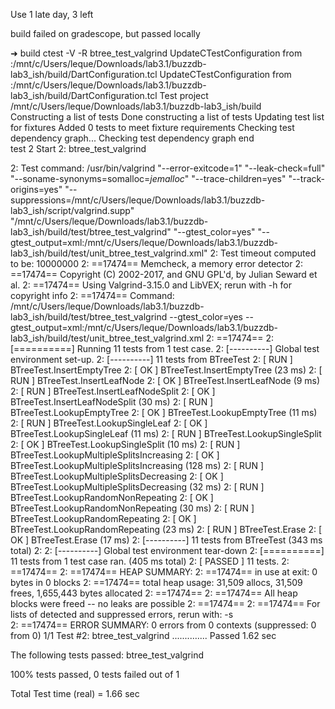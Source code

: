 Use 1 late day, 3 left

build failed on gradescope, but passed locally

➜  build ctest -V -R btree_test_valgrind
UpdateCTestConfiguration  from :/mnt/c/Users/leque/Downloads/lab3.1/buzzdb-lab3_ish/build/DartConfiguration.tcl
UpdateCTestConfiguration  from :/mnt/c/Users/leque/Downloads/lab3.1/buzzdb-lab3_ish/build/DartConfiguration.tcl
Test project /mnt/c/Users/leque/Downloads/lab3.1/buzzdb-lab3_ish/build    
Constructing a list of tests
Done constructing a list of tests
Updating test list for fixtures
Added 0 tests to meet fixture requirements
Checking test dependency graph...
Checking test dependency graph end        
test 2
    Start 2: btree_test_valgrind

2: Test command: /usr/bin/valgrind "--error-exitcode=1" "--leak-check=full" "--soname-synonyms=somalloc=*jemalloc*" "--trace-children=yes" "--track-origins=yes" "--suppressions=/mnt/c/Users/leque/Downloads/lab3.1/buzzdb-lab3_ish/script/valgrind.supp" "/mnt/c/Users/leque/Downloads/lab3.1/buzzdb-lab3_ish/build/test/btree_test_valgrind" "--gtest_color=yes" "--gtest_output=xml:/mnt/c/Users/leque/Downloads/lab3.1/buzzdb-lab3_ish/build/test/unit_btree_test_valgrind.xml"
2: Test timeout computed to be: 10000000
2: ==17474== Memcheck, a memory error detector
2: ==17474== Copyright (C) 2002-2017, and GNU GPL'd, by Julian Seward et al.
2: ==17474== Using Valgrind-3.15.0 and LibVEX; rerun with -h for copyright info
2: ==17474== Command: /mnt/c/Users/leque/Downloads/lab3.1/buzzdb-lab3_ish/build/test/btree_test_valgrind --gtest_color=yes --gtest_output=xml:/mnt/c/Users/leque/Downloads/lab3.1/buzzdb-lab3_ish/build/test/unit_btree_test_valgrind.xml
2: ==17474==
2: [==========] Running 11 tests from 1 test case.
2: [----------] Global test environment set-up.
2: [----------] 11 tests from BTreeTest
2: [ RUN      ] BTreeTest.InsertEmptyTree
2: [       OK ] BTreeTest.InsertEmptyTree (23 ms)
2: [ RUN      ] BTreeTest.InsertLeafNode
2: [       OK ] BTreeTest.InsertLeafNode (9 ms)
2: [ RUN      ] BTreeTest.InsertLeafNodeSplit
2: [       OK ] BTreeTest.InsertLeafNodeSplit (30 ms)
2: [ RUN      ] BTreeTest.LookupEmptyTree
2: [       OK ] BTreeTest.LookupEmptyTree (11 ms)
2: [ RUN      ] BTreeTest.LookupSingleLeaf
2: [       OK ] BTreeTest.LookupSingleLeaf (11 ms)
2: [ RUN      ] BTreeTest.LookupSingleSplit
2: [       OK ] BTreeTest.LookupSingleSplit (10 ms)
2: [ RUN      ] BTreeTest.LookupMultipleSplitsIncreasing
2: [       OK ] BTreeTest.LookupMultipleSplitsIncreasing (128 ms)
2: [ RUN      ] BTreeTest.LookupMultipleSplitsDecreasing
2: [       OK ] BTreeTest.LookupMultipleSplitsDecreasing (32 ms)
2: [ RUN      ] BTreeTest.LookupRandomNonRepeating
2: [       OK ] BTreeTest.LookupRandomNonRepeating (30 ms)
2: [ RUN      ] BTreeTest.LookupRandomRepeating
2: [       OK ] BTreeTest.LookupRandomRepeating (23 ms)
2: [ RUN      ] BTreeTest.Erase
2: [       OK ] BTreeTest.Erase (17 ms)
2: [----------] 11 tests from BTreeTest (343 ms total)
2:
2: [----------] Global test environment tear-down
2: [==========] 11 tests from 1 test case ran. (405 ms total)
2: [  PASSED  ] 11 tests.
2: ==17474== 
2: ==17474== HEAP SUMMARY:
2: ==17474==     in use at exit: 0 bytes in 0 blocks
2: ==17474==   total heap usage: 31,509 allocs, 31,509 frees, 1,655,443 bytes allocated
2: ==17474==
2: ==17474== All heap blocks were freed -- no leaks are possible
2: ==17474==
2: ==17474== For lists of detected and suppressed errors, rerun with: -s  
2: ==17474== ERROR SUMMARY: 0 errors from 0 contexts (suppressed: 0 from 0)
1/1 Test #2: btree_test_valgrind ..............   Passed    1.62 sec      

The following tests passed:
        btree_test_valgrind

100% tests passed, 0 tests failed out of 1

Total Test time (real) =   1.66 sec




